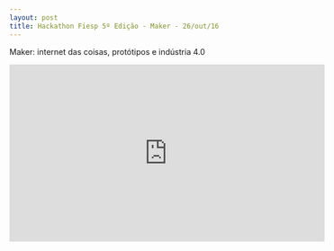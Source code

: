 ```yaml
---
layout: post
title: Hackathon Fiesp 5º Edição - Maker - 26/out/16
---
```

Maker: internet das coisas, protótipos e indústria 4.0

<iframe width="560" height="315" src="https://www.youtube.com/embed/NNAjncOSvoM?rel=0" frameborder="0" allowfullscreen></iframe>
